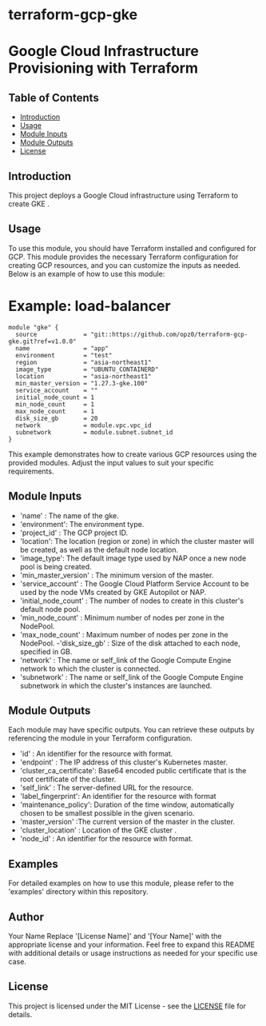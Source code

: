 # terraform-gcp-gke
# Google Cloud Infrastructure Provisioning with Terraform
## Table of Contents

- [Introduction](#introduction)
- [Usage](#usage)
- [Module Inputs](#module-inputs)
- [Module Outputs](#module-outputs)
- [License](#license)

## Introduction
This project deploys a Google Cloud infrastructure using Terraform to create GKE .
## Usage
To use this module, you should have Terraform installed and configured for GCP. This module provides the necessary Terraform configuration for creating GCP resources, and you can customize the inputs as needed. Below is an example of how to use this module:
# Example: load-balancer
```hcl
module "gke" {
  source             = "git::https://github.com/opz0/terraform-gcp-gke.git?ref=v1.0.0"
  name               = "app"
  environment        = "test"
  region             = "asia-northeast1"
  image_type         = "UBUNTU_CONTAINERD"
  location           = "asia-northeast1"
  min_master_version = "1.27.3-gke.100"
  service_account    = ""
  initial_node_count = 1
  min_node_count     = 1
  max_node_count     = 1
  disk_size_gb       = 20
  network            = module.vpc.vpc_id
  subnetwork         = module.subnet.subnet_id
}
```
This example demonstrates how to create various GCP resources using the provided modules. Adjust the input values to suit your specific requirements.

## Module Inputs

- 'name'  : The name of the gke.
- 'environment': The environment type.
- 'project_id' : The GCP project ID.
- 'location': The location (region or zone) in which the cluster master will be created, as well as the default node location.
- 'image_type':  The default image type used by NAP once a new node pool is being created.
- 'min_master_version' : The minimum version of the master.
- 'service_account' : The Google Cloud Platform Service Account to be used by the node VMs created by GKE Autopilot or NAP.
- 'initial_node_count' : The number of nodes to create in this cluster's default node pool.
- 'min_node_count' : Minimum number of nodes per zone in the NodePool.
- 'max_node_count' :  Maximum number of nodes per zone in the NodePool.
-'disk_size_gb' : Size of the disk attached to each node, specified in GB.
- 'network' :  The name or self_link of the Google Compute Engine network to which the cluster is connected.
- 'subnetwork' :  The name or self_link of the Google Compute Engine subnetwork in which the cluster's instances are launched.

## Module Outputs
Each module may have specific outputs. You can retrieve these outputs by referencing the module in your Terraform configuration.

- 'id' : An identifier for the resource with format.
- 'endpoint' : The IP address of this cluster's Kubernetes master.
- 'cluster_ca_certificate': Base64 encoded public certificate that is the root certificate of the cluster.
- 'self_link' : The server-defined URL for the resource.
- 'label_fingerprint': An identifier for the resource with format
- 'maintenance_policy': Duration of the time window, automatically chosen to be smallest possible in the given scenario.
- 'master_version' :The current version of the master in the cluster.
- 'cluster_location' :  Location of the GKE cluster .
- 'node_id' : An identifier for the resource with format.

## Examples
For detailed examples on how to use this module, please refer to the 'examples' directory within this repository.

## Author
Your Name Replace '[License Name]' and '[Your Name]' with the appropriate license and your information. Feel free to expand this README with additional details or usage instructions as needed for your specific use case.

## License
This project is licensed under the MIT License - see the [LICENSE](https://github.com/opz0/terraform-gcp-gke/blob/master/LICENSE) file for details.
